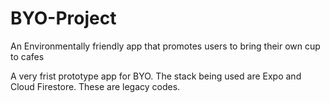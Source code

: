 # BYO-Project
An Environmentally friendly app that promotes users to bring their own cup to cafes

A very frist prototype app for BYO. The stack being used are Expo and Cloud Firestore. These are legacy codes.

